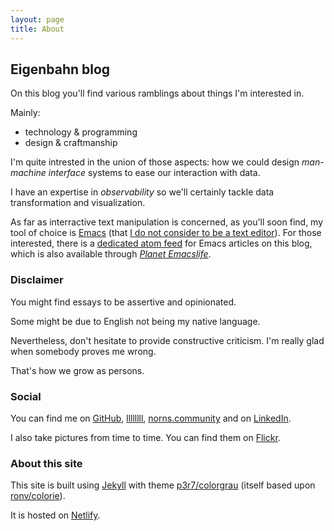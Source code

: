 ```yaml
---
layout: page
title: About
---
```


## Eigenbahn blog

On this blog you'll find various ramblings about things I'm interested in.

Mainly:
 - technology & programming
 - design & craftmanship

I'm quite intrested in the union of those aspects: how we could design _man-machine interface_ systems to ease our interaction with data.

I have an expertise in _observability_ so we'll certainly tackle data transformation and visualization.

As far as interractive text manipulation is concerned, as you'll soon find, my tool of choice is [Emacs](/tag/emacs/) (that [I do not consider to be a text editor](/2020/01/12/emacs-is-no-editor)). For those interested, there is a [dedicated atom feed](/atom.emacs.xml) for Emacs articles on this blog, which is also available through [_Planet Emacslife_](https://planet.emacslife.com/).


### Disclaimer

You might find essays to be assertive and opinionated.

Some might be due to English not being my native language.

Nevertheless, don't hesitate to provide constructive criticism.
I'm really glad when somebody proves me wrong.

That's how we grow as persons.


### Social

You can find me on [GitHub](https://github.com/p3r7), [llllllll](https://llllllll.co/u/eigen), [norns.community](https://norns.community/en/authors/eigen) and on [LinkedIn](https://www.linkedin.com/in/jordan-besly-6a172347/).

I also take pictures from time to time. You can find them on [Flickr](https://www.flickr.com/photos/p3r7/).


### About this site

This site is built using [Jekyll](https://jekyllrb.com/) with theme [p3r7/colorgrau](https://github.com/p3r7/colorgrau) (itself based upon [ronv/colorie](https://github.com/ronv/colorie)).

It is hosted on [Netlify](https://www.netlify.com/).

